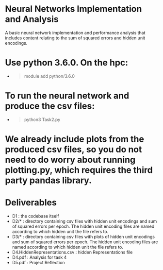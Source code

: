 # Neural Networks Implementation and Analysis
A basic neural network implementation and performance analysis that includes content relating to the sum of squared errors and hidden unit encodings.

# Use python 3.6.0. On the hpc:
- > module add python/3.6.0

# To run the neural network and produce the csv files:
- > python3 Task2.py

# We already include plots from the produced csv files, so you do not need to do worry about running plotting.py, which requires the third party pandas library.

# Deliverables
- D1 : the codebase itself
- D2/* : directory containing csv files with hidden unit encodings and sum of squared errors per epoch. The hidden unit encoding files are named according to which hidden unit the file refers to.
- D3/* : directory containing csv files with plots of hidden unit encodings and sum of squared errors per epoch. The hidden unit encoding files are named according to which hidden unit the file refers to.
- D4.HiddenRepresentations.csv : hidden Representations file
- D4.pdf : Analysis for task 4
- D5.pdf : Project Reflection
